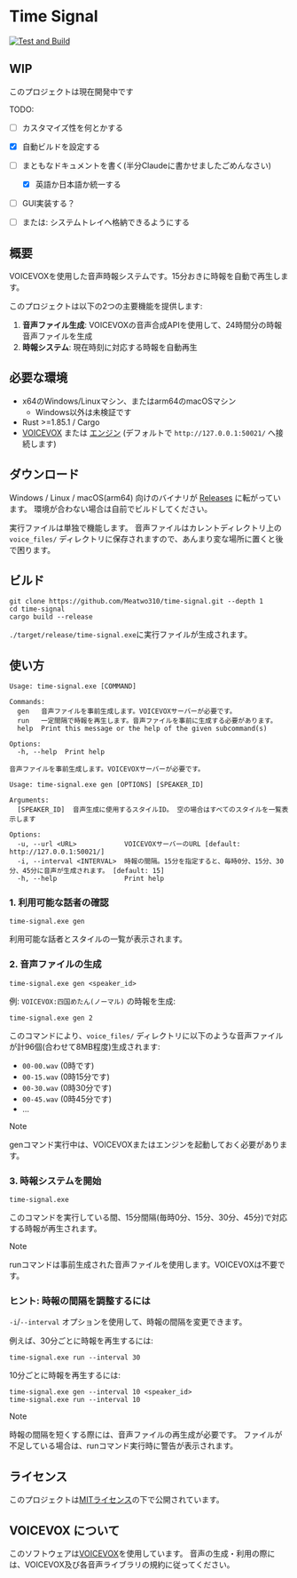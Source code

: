 # Time Signal

[![Test and Build](https://github.com/Meatwo310/time-signal/actions/workflows/rust.yml/badge.svg)](https://github.com/Meatwo310/time-signal/actions/workflows/rust.yml)

## WIP
このプロジェクトは現在開発中です

TODO:
- [ ] カスタマイズ性を何とかする
- [x] 自動ビルドを設定する
- [ ] まともなドキュメントを書く(半分Claudeに書かせましたごめんなさい)
  - [x] 英語か日本語か統一する
- [ ] GUI実装する？
- [ ] または: システムトレイへ格納できるようにする


## 概要
VOICEVOXを使用した音声時報システムです。15分おきに時報を自動で再生します。

このプロジェクトは以下の2つの主要機能を提供します:
1. **音声ファイル生成**: VOICEVOXの音声合成APIを使用して、24時間分の時報音声ファイルを生成
2. **時報システム**: 現在時刻に対応する時報を自動再生


## 必要な環境
- x64のWindows/Linuxマシン、またはarm64のmacOSマシン
  - Windows以外は未検証です
- Rust >=1.85.1 / Cargo
- [VOICEVOX](https://github.com/VOICEVOX/voicevox) または [エンジン](https://github.com/VOICEVOX/voicevox_engine) (デフォルトで `http://127.0.0.1:50021/` へ接続します)


## ダウンロード
Windows / Linux / macOS(arm64) 向けのバイナリが [Releases](https://github.com/Meatwo310/time-signal/releases) に転がっています。
環境が合わない場合は自前でビルドしてください。

実行ファイルは単独で機能します。
音声ファイルはカレントディレクトリ上の `voice_files/` ディレクトリに保存されますので、あんまり変な場所に置くと後で困ります。

## ビルド
```terminal
git clone https://github.com/Meatwo310/time-signal.git --depth 1
cd time-signal
cargo build --release
```

`./target/release/time-signal.exe`に実行ファイルが生成されます。


## 使い方

```terminal
Usage: time-signal.exe [COMMAND]

Commands:
  gen   音声ファイルを事前生成します。VOICEVOXサーバーが必要です。
  run   一定間隔で時報を再生します。音声ファイルを事前に生成する必要があります。
  help  Print this message or the help of the given subcommand(s)

Options:
  -h, --help  Print help
```
```terminal
音声ファイルを事前生成します。VOICEVOXサーバーが必要です。

Usage: time-signal.exe gen [OPTIONS] [SPEAKER_ID]

Arguments:
  [SPEAKER_ID]  音声生成に使用するスタイルID。 空の場合はすべてのスタイルを一覧表示します

Options:
  -u, --url <URL>            VOICEVOXサーバーのURL [default: http://127.0.0.1:50021/]
  -i, --interval <INTERVAL>  時報の間隔。15分を指定すると、毎時0分、15分、30分、45分に音声が生成されます。 [default: 15]
  -h, --help                 Print help
```

### 1. 利用可能な話者の確認
```terminal
time-signal.exe gen
```
利用可能な話者とスタイルの一覧が表示されます。

### 2. 音声ファイルの生成
```terminal
time-signal.exe gen <speaker_id>
```

例: `VOICEVOX:四国めたん(ノーマル)` の時報を生成:
```terminal
time-signal.exe gen 2
```

このコマンドにより、`voice_files/` ディレクトリに以下のような音声ファイルが計96個(合わせて8MB程度)生成されます:
- `00-00.wav` (0時です)
- `00-15.wav` (0時15分です)
- `00-30.wav` (0時30分です)
- `00-45.wav` (0時45分です)
- ...

> [!NOTE]
> genコマンド実行中は、VOICEVOXまたはエンジンを起動しておく必要があります。

### 3. 時報システムを開始
```terminal
time-signal.exe
```
このコマンドを実行している間、15分間隔(毎時0分、15分、30分、45分)で対応する時報が再生されます。

> [!NOTE]
> runコマンドは事前生成された音声ファイルを使用します。VOICEVOXは不要です。

### ヒント: 時報の間隔を調整するには
`-i`/`--interval` オプションを使用して、時報の間隔を変更できます。

例えば、30分ごとに時報を再生するには:
```terminal
time-signal.exe run --interval 30
```

10分ごとに時報を再生するには:
```terminal
time-signal.exe gen --interval 10 <speaker_id>
time-signal.exe run --interval 10
```

> [!NOTE]
> 時報の間隔を短くする際には、音声ファイルの再生成が必要です。
> ファイルが不足している場合は、runコマンド実行時に警告が表示されます。


## ライセンス
このプロジェクトは[MITライセンス](LICENSE)の下で公開されています。


## VOICEVOX について
このソフトウェアは[VOICEVOX](https://voicevox.hiroshiba.jp/)を使用しています。
音声の生成・利用の際には、VOICEVOX及び各音声ライブラリの規約に従ってください。

